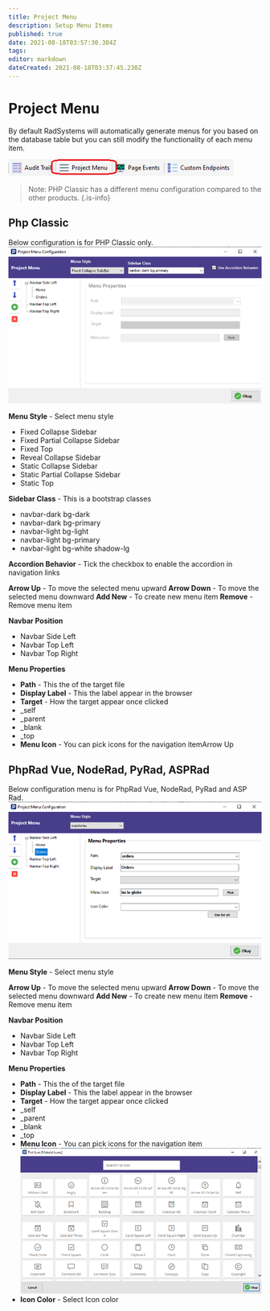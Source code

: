 ```yaml
---
title: Project Menu
description: Setup Menu Items
published: true
date: 2021-08-18T03:57:30.304Z
tags: 
editor: markdown
dateCreated: 2021-08-18T03:37:45.230Z
---
```


# Project Menu
By default RadSystems will automatically generate menus for you based on the database table but you can still modify the functionality of each menu item.

![standardmenu.png](/settings-style/projectmenu/standardmenu.png)

> Note: PHP Classic has a different menu configuration compared to the other products.
{.is-info}


## Php Classic
Below configuration is for PHP Classic only.
![classic1.png](/settings-style/projectmenu/classic1.png)

**Menu Style** - Select menu style
- Fixed Collapse Sidebar
- Fixed Partial Collapse Sidebar
- Fixed Top
- Reveal Collapse Sidebar
- Static Collapse Sidebar
- Static Partial Collapse Sidebar
- Static Top

**Sidebar Class** - This is a bootstrap classes
- navbar-dark bg-dark
- navbar-dark bg-primary
- navbar-light bg-light
- navbar-light bg-primary
- navbar-light bg-white shadow-lg

**Accordion Behavior** - Tick the checkbox to enable the accordion in navigation links

**Arrow Up** - To move the selected menu upward
**Arrow Down** - To move the selected menu downward
**Add New** - To create new menu item
**Remove** - Remove menu item

**Navbar Position**
- Navbar Side Left
- Navbar Top Left
- Navbar Top Right

**Menu Properties**
- **Path** - This the of the target file
- **Display Label** - This the label appear in the browser
- **Target** - How the target appear once clicked
- _self
- _parent
- _blank
- _top
- **Menu Icon** - You can pick icons for the navigation itemArrow Up


## PhpRad Vue, NodeRad, PyRad, ASPRad
Below configuration menu is for PhpRad Vue, NodeRad, PyRad and ASP Rad.
![quasar1.png](/settings-style/projectmenu/quasar1.png)

**Menu Style** - Select menu style

**Arrow Up** - To move the selected menu upward
**Arrow Down** - To move the selected menu downward
**Add New** - To create new menu item
**Remove** - Remove menu item

**Navbar Position**
- Navbar Side Left
- Navbar Top Left
- Navbar Top Right

**Menu Properties**
- **Path** - This the of the target file
- **Display Label** - This the label appear in the browser
- **Target** - How the target appear once clicked
- _self
- _parent
- _blank
- _top
- **Menu Icon** - You can pick icons for the navigation item
![icons.png](/settings-style/projectmenu/icons.png)
- **Icon Color** - Select Icon color